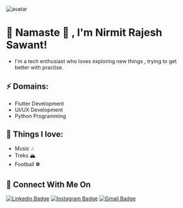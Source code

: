 
![avatar](https://user-images.githubusercontent.com/45462725/88512256-ea251700-d003-11ea-9a4f-29bc47bddc9e.gif)
# 🙏 Namaste 🙏 , I'm Nirmit Rajesh Sawant!
- I'm a tech enthusiast who loves exploring new things , trying to get better with practise.

## ⚡ Domains:                                 
- Flutter Development                          
- UI/UX Development                              
- Python Programming                          

## 🖤 Things I love:
- Music 🎶
- Treks 🏔
- Football ⚽️

## 🚀 Connect With Me On
[![Linkedin Badge](https://img.shields.io/badge/%20-NirmitSawant-blue?style=flat-square&logo=Linkedin&logoColor=white&link=https://www.linkedin.com/in/nirmit-sawant/)](https://www.linkedin.com/in/nirmit-sawant/)
[![Instagram Badge](https://img.shields.io/badge/%20-NirmitSawant-ff69b4?style=flat-square&logo=Instagram&logoColor=white&link=https://www.instagram.com/SawantNirmit/)](https://www.instagram.com/SawantNirmit/)
[![Gmail Badge](https://img.shields.io/badge/-sawantnirmit@gmail.com-d14836?style=flat-square&logo=Gmail&logoColor=white&link=mailto:sawantnirmit@gmail.com)](mailto:sawantnirmit@gmail.com)
